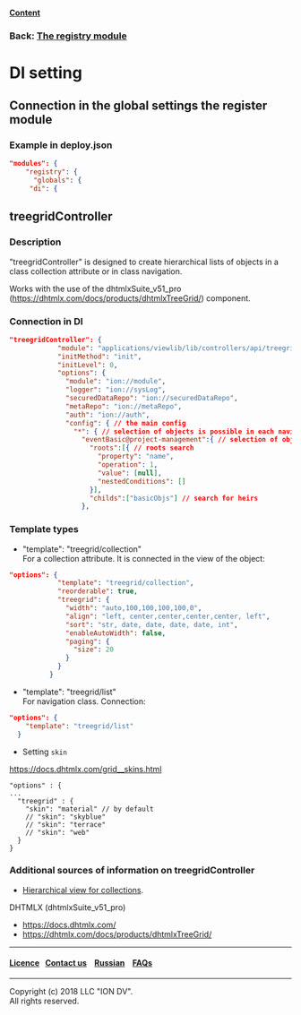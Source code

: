 #### [Content](/docs/en/index.md)

### Back: [The registry module](/docs/en/3_modules_description/registry.md)

# DI setting

## Connection in the global settings the register module 

### Example in deploy.json

```json
"modules": {
    "registry": {
      "globals": {
	 "di": {
```

## treegridController

### Description

"treegridController" is designed to create hierarchical lists of objects in a class collection attribute or in class navigation.  

Works with the use of the dhtmlxSuite_v51_pro (https://dhtmlx.com/docs/products/dhtmlxTreeGrid/) component.

### Connection in DI

```json
"treegridController": {
            "module": "applications/viewlib/lib/controllers/api/treegrid",
            "initMethod": "init",
            "initLevel": 0,
            "options": {
              "module": "ion://module",
              "logger": "ion://sysLog",
              "securedDataRepo": "ion://securedDataRepo",
              "metaRepo": "ion://metaRepo",
              "auth": "ion://auth",
              "config": { // the main config
                "*": { // selection of objects is possible in each navigation
                  "eventBasic@project-management":{ // selection of objects in the specified class
                    "roots":[{ // roots search
                      "property": "name",
                      "operation": 1,
                      "value": [null],
                      "nestedConditions": []
                    }],
                    "childs":["basicObjs"] // search for heirs
                  },
```

### Template types

* "template": "treegrid/collection"   
For a collection attribute. It is connected in the view of the object:   

```json
"options": {
            "template": "treegrid/collection",
            "reorderable": true,
            "treegrid": {
              "width": "auto,100,100,100,100,0",
              "align": "left, center,center,center,center, left",
              "sort": "str, date, date, date, date, int",
              "enableAutoWidth": false,
              "paging": {
                "size": 20
              }
            }
          }
```
* "template": "treegrid/list"   
For navigation class. Connection:   

```json
"options": {
    "template": "treegrid/list"
  }
```

* Setting `skin`

https://docs.dhtmlx.com/grid__skins.html

```
"options" : {
...
  "treegrid" : {
	"skin": "material" // by default
	// "skin": "skyblue"
	// "skin": "terrace"
	// "skin": "web"
  }
}
```

### Additional sources of information on treegridController

* [Hierarchical view for collections](/docs/en/2_system_description/platform_configuration/deploy_modules.md#setting-a-hierarchical-view-of-collections).

 DHTMLX (dhtmlxSuite_v51_pro)

 * https://docs.dhtmlx.com/
 * https://dhtmlx.com/docs/products/dhtmlxTreeGrid/

 --------------------------------------------------------------------------  


 #### [Licence](/LICENCE.md)&ensp;  [Contact us](https://iondv.ru/index.html) &ensp;  [Russian](/docs/ru/3_modules_description/registry_treegrid.md) &ensp; [FAQs](/faqs.md)          



--------------------------------------------------------------------------  

Copyright (c) 2018 LLC "ION DV".   
All rights reserved.